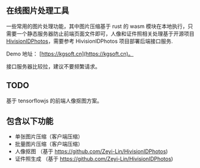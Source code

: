 ## 在线图片处理工具
一些常用的图片处理功能，其中图片压缩基于 rust 的 wasm 模块在本地执行，只需要一个静态服务器防止前端页面文件即可，人像和证件照相关处理基于开源项目 [HivisionIDPhotos](https://github.com/Zeyi-Lin/HivisionIDPhotos)，需要参考 HivisionIDPhotos 项目部署后端接口服务.

Demo 地址： [https://kgsoft.cn](https://kgsoft.cn)。

接口服务器比较拉，建议不要频繁请求。

## TODO
基于 tensorflowjs 的前端人像抠图方案。

## 包含以下功能
- 单张图片压缩（客户端压缩）
- 批量图片压缩（客户端压缩）
- 人像抠图 （基于 https://github.com/Zeyi-Lin/HivisionIDPhotos)
- 证件照生成 （基于 https://github.com/Zeyi-Lin/HivisionIDPhotos)
